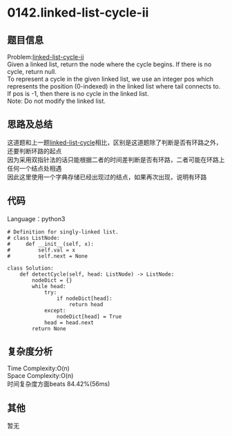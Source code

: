# 0142.linked-list-cycle-ii  

## 题目信息  
Problem:[linked-list-cycle-ii](https://leetcode.com/problems/linked-list-cycle-ii/)  
Given a linked list, return the node where the cycle begins. If there is no cycle, return null.  
To represent a cycle in the given linked list, we use an integer pos which represents the position (0-indexed) in the linked list where tail connects to.   
If pos is -1, then there is no cycle in the linked list.  
Note: Do not modify the linked list.  

## 思路及总结
这道题和上一题[linked-list-cycle](https://github.com/Mionger/LeetCode/edit/master/PASS1/Link-List/cycle/0141-linked-list-cycle.md)相比，区别是这道题除了判断是否有环路之外，还要判断环路的起点  
因为采用双指针法的话只能根据二者的时间差判断是否有环路，二者可能在环路上任何一个结点处相遇  
因此这里使用一个字典存储已经出现过的结点，如果再次出现，说明有环路  

## 代码
Language：python3  
```
# Definition for singly-linked list.
# class ListNode:
#     def __init__(self, x):
#         self.val = x
#         self.next = None

class Solution:
    def detectCycle(self, head: ListNode) -> ListNode:
        nodeDict = {}
        while head:
            try:
                if nodeDict[head]:
                    return head
            except:
                nodeDict[head] = True
            head = head.next
        return None
```

## 复杂度分析  
Time Complexity:O(n)  
Space Complexity:O(n)  
时间复杂度方面beats 84.42%(56ms)  

## 其他  
暂无
  
  
